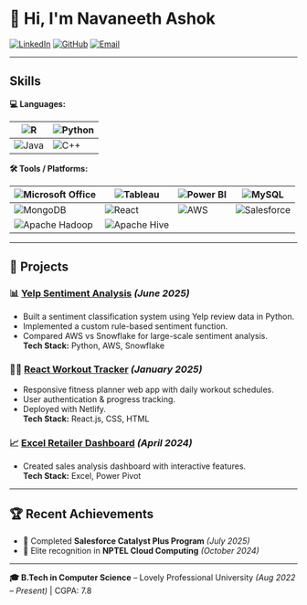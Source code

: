 # 👋 Hi, I'm Navaneeth Ashok

[![LinkedIn](https://img.shields.io/badge/LinkedIn-0A66C2?style=flat&logo=linkedin&logoColor=white)](https://linkedin.com/in/navaneethashok)
[![GitHub](https://img.shields.io/badge/GitHub-181717?style=flat&logo=github&logoColor=white)](https://github.com/NavaneethAshok)
[![Email](https://img.shields.io/badge/Email-D14836?style=flat&logo=gmail&logoColor=white)](mailto:navaneethashok7@gmail.com) 

---

##  Skills  

**💻 Languages:**  

| ![R](https://img.shields.io/badge/R-276DC3?style=flat-square&logo=r&logoColor=white) | ![Python](https://img.shields.io/badge/Python-3776AB?style=flat-square&logo=python&logoColor=white) |
|---|---|
| ![Java](https://img.shields.io/badge/Java-007396?style=flat-square&logo=openjdk&logoColor=white) | ![C++](https://img.shields.io/badge/C++-00599C?style=flat-square&logo=c%2B%2B&logoColor=white) |



**🛠 Tools / Platforms:**  

| ![Microsoft Office](https://img.shields.io/badge/Microsoft_Office-D83B01?style=flat-square&logo=microsoft-office&logoColor=white) | ![Tableau](https://img.shields.io/badge/Tableau-E97627?style=flat-square&logo=tableau&logoColor=white) | ![Power BI](https://img.shields.io/badge/Power_BI-F2C811?style=flat-square&logo=power-bi&logoColor=black) | ![MySQL](https://img.shields.io/badge/MySQL-4479A1?style=flat-square&logo=mysql&logoColor=white) |
|---|---|---|---|
| ![MongoDB](https://img.shields.io/badge/MongoDB-47A248?style=flat-square&logo=mongodb&logoColor=white) | ![React](https://img.shields.io/badge/React-20232A?style=flat-square&logo=react&logoColor=61DAFB) | ![AWS](https://img.shields.io/badge/AWS-232F3E?style=flat-square&logo=amazon-aws&logoColor=white) | ![Salesforce](https://img.shields.io/badge/Salesforce-00A1E0?style=flat-square&logo=salesforce&logoColor=white) |
| ![Apache Hadoop](https://img.shields.io/badge/Apache_Hadoop-66CCFF?style=flat-square&logo=apache&logoColor=black) | ![Apache Hive](https://img.shields.io/badge/Apache_Hive-FDEE21?style=flat-square&logo=apache-hive&logoColor=black) |   |   |


---

## 📂 Projects  

### 📊 [Yelp Sentiment Analysis](https://github.com/NavaneethAshok/Yelp-Review-Data-Engineering.git) *(June 2025)*  
- Built a sentiment classification system using Yelp review data in Python.  
- Implemented a custom rule-based sentiment function.  
- Compared AWS vs Snowflake for large-scale sentiment analysis.  
**Tech Stack:** Python, AWS, Snowflake  

### 🏋️‍♂️ [React Workout Tracker](https://github.com/NavaneethAshok/React-Workout-Tracker) *(January 2025)*  
- Responsive fitness planner web app with daily workout schedules.  
- User authentication & progress tracking.  
- Deployed with Netlify.  
**Tech Stack:** React.js, CSS, HTML  

### 📈 [Excel Retailer Dashboard](https://github.com/NavaneethAshok/Excel-Retailer-Dashboard) *(April 2024)*  
- Created sales analysis dashboard with interactive features.  
**Tech Stack:** Excel, Power Pivot  

---

## 🏆 Recent Achievements  
- 🎯 Completed **Salesforce Catalyst Plus Program** *(July 2025)*  
- 🌟 Elite recognition in **NPTEL Cloud Computing** *(October 2024)*  

---

**🎓 B.Tech in Computer Science** – Lovely Professional University *(Aug 2022 – Present)* | CGPA: 7.8  
